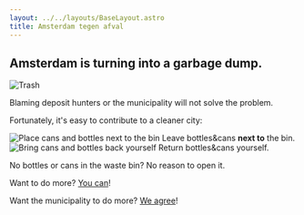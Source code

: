 ```yaml
---
layout: ../../layouts/BaseLayout.astro
title: Amsterdam tegen afval
---
```


## Amsterdam is turning into a garbage dump.

![Trash](/tegenafval/images/2025-07-08_header.png)

Blaming deposit hunters or the municipality will not solve the problem.

Fortunately, it's easy to contribute to a cleaner city:

<div class="logo-row">
    <div class="logo-image-container">
        <img src="/tegenafval/images/2025-07-08_nexttothebin.svg" alt="Place cans and bottles next to the bin">
        <span class="img-caption">Leave bottles&cans <strong>next to</strong> the bin.</span>
    </div>
    <div class="logo-image-container">
        <img src="/tegenafval/images/2025-07-08_bringitback.svg" alt="Bring cans and bottles back yourself">
        <span class="img-caption">Return bottles&cans yourself.</span>
    </div>
</div>

No bottles or cans in the waste bin? No reason to open it.

Want to do more? [You can](/en/oplossingen)!

Want the municipality to do more? [We agree](/en/gemeente)! 
